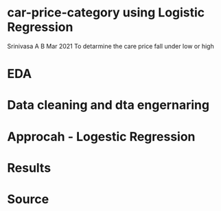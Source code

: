# car-price-category using Logistic Regression
Srinivasa A B 
Mar 2021
To detarmine the care price fall under low or high
 # EDA
 # Data cleaning and dta engernaring 
 # Approcah - Logestic Regression 
 # Results 
 # Source
 

